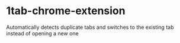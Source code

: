 # 1tab-chrome-extension
Automatically detects duplicate tabs and switches to the existing tab instead of opening a new one
